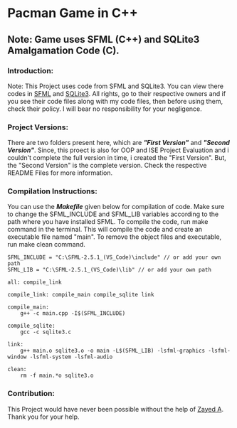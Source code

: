# Pacman Game in C++

## Note: Game uses SFML (C++) and SQLite3 Amalgamation Code (C).

### Introduction:

Note: This Project uses code from SFML and SQLite3. You can view there codes in [SFML](https://www.sfml-dev.org/download.php) and [SQLite3](https://www.sqlite.org/amalgamation.html). All rights, go to their respective owners and if you see their code files along with my code files, then before using them, check their policy. I will bear no responsibility for your negligence.

### Project Versions:

There are two folders present here, which are __*"First Version"*__ and __*"Second Version"*__. Since, this proect is also for OOP and ISE Project Evaluation and i couldn't complete the full version in time, i created the "First Version". But, the "Second Version" is the complete version. Check the respective README Files for more information.

### Compilation Instructions:

You can use the __*Makefile*__ given below for compilation of code. Make sure to change the SFML_INCLUDE and SFML_LIB variables according to the path where you have installed SFML. To compile the code, run make command in the terminal. This will compile the code and create an executable file named "main". To remove the object files and executable, run make clean command.

```
SFML_INCLUDE = "C:\SFML-2.5.1_(VS_Code)\include" // or add your own path
SFML_LIB = "C:\SFML-2.5.1_(VS_Code)\lib" // or add your own path

all: compile_link

compile_link: compile_main compile_sqlite link

compile_main:
	g++ -c main.cpp -I$(SFML_INCLUDE)

compile_sqlite:
	gcc -c sqlite3.c

link:
	g++ main.o sqlite3.o -o main -L$(SFML_LIB) -lsfml-graphics -lsfml-window -lsfml-system -lsfml-audio

clean:
	rm -f main.*o sqlite3.o
```

### Contribution:

This Project would have never been possible without the help of [Zayed A](https://github.com/zayabdull). Thank you for your help.
